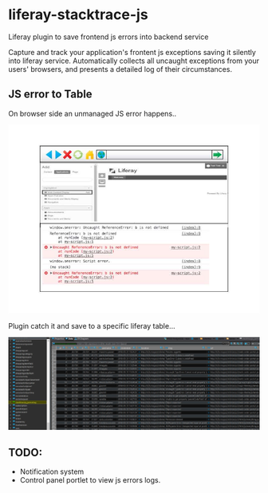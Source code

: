 # liferay-stacktrace-js

Liferay plugin to save frontend js errors into backend service

Capture and track your application's frontent js exceptions saving it silently into liferay service.
Automatically collects all uncaught exceptions from your users' browsers, and presents a detailed log of their circumstances. 

## JS error to Table

On browser side an unmanaged JS error happens..

![onerror](docroot/images/onerror.jpg)

Plugin catch it and save to a specific liferay table...

![onerror](docroot/images/table.jpg)


## TODO:

- Notification system
- Control panel portlet to view js errors logs.
